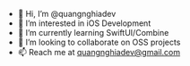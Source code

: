 - 👋 Hi, I’m @quangnghiadev
- 👀 I’m interested in iOS Development
- 🌱 I’m currently learning SwiftUI/Combine
- 💞️ I’m looking to collaborate on OSS projects
- 📫 Reach me at quangnghiadev@gmail.com

<!---
quangnghiadev/quangnghiadev is a ✨ special ✨ repository because its `README.md` (this file) appears on your GitHub profile.
You can click the Preview link to take a look at your changes.
--->
